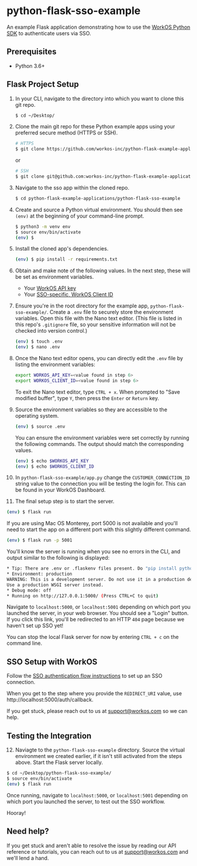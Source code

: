 # python-flask-sso-example
An example Flask application demonstrating how to use the [WorkOS Python SDK](https://github.com/workos-inc/workos-python) to authenticate users via SSO.

## Prerequisites
- Python 3.6+


## Flask Project Setup

1. In your CLI, navigate to the directory into which you want to clone this git repo.
   ```bash
   $ cd ~/Desktop/
   ```

2. Clone the main git repo for these Python example apps using your preferred secure method (HTTPS or SSH).
   ```bash
   # HTTPS
   $ git clone https://github.com/workos-inc/python-flask-example-applications.git
   ```

   or

   ```bash
   # SSH
   $ git clone git@github.com:workos-inc/python-flask-example-applications.git
   ```

3. Navigate to the sso app within the cloned repo.
   ```bash
   $ cd python-flask-example-applications/python-flask-sso-example
   ```

4. Create and source a Python virtual environment. You should then see `(env)` at the beginning of your command-line prompt.
   ```bash
   $ python3 -m venv env
   $ source env/bin/activate
   (env) $
   ```

5. Install the cloned app's dependencies.
   ```bash
   (env) $ pip install -r requirements.txt
   ```

6. Obtain and make note of the following values. In the next step, these will be set as environment variables.
   - Your [WorkOS API key](https://dashboard.workos.com/api-keys)
   - Your [SSO-specific, WorkOS Client ID](https://dashboard.workos.com/configuration)

7. Ensure you're in the root directory for the example app, `python-flask-sso-example/`. Create a `.env` file to securely store the environment variables. Open this file with the Nano text editor. (This file is listed in this repo's `.gitignore` file, so your sensitive information will not be checked into version control.)
   ```bash
   (env) $ touch .env
   (env) $ nano .env
   ```

8. Once the Nano text editor opens, you can directly edit the `.env` file by listing the environment variables:
   ```bash
   export WORKOS_API_KEY=<value found in step 6>
   export WORKOS_CLIENT_ID=<value found in step 6>
   ```

   To exit the Nano text editor, type `CTRL + x`. When prompted to "Save modified buffer", type `Y`, then press the `Enter` or `Return` key.

9. Source the environment variables so they are accessible to the operating system.
   ```bash
   (env) $ source .env
   ```

   You can ensure the environment variables were set correctly by running the following commands. The output should match the corresponding values.
   ```bash
   (env) $ echo $WORKOS_API_KEY
   (env) $ echo $WORKOS_CLIENT_ID
   ```

10. In `python-flask-sso-example/app.py` change the `CUSTOMER_CONNECTION_ID` string value to the connection you will be testing the login for. This can be found in your WorkOS Dashboard.

11. The final setup step is to start the server.
   ```bash
   (env) $ flask run
   ```

   If you are using Mac OS Monterey, port 5000 is not available and you'll need to start the app on a different port with this slightly different command. 
   ```bash
   (env) $ flask run -p 5001
   ```

   You'll know the server is running when you see no errors in the CLI, and output similar to the following is displayed:

   ```bash
   * Tip: There are .env or .flaskenv files present. Do "pip install python-dotenv" to use them.
   * Environment: production
   WARNING: This is a development server. Do not use it in a production deployment.
   Use a production WSGI server instead.
   * Debug mode: off
   * Running on http://127.0.0.1:5000/ (Press CTRL+C to quit)
   ```

   Navigate to `localhost:5000`, or `localhost:5001` depending on which port you launched the server, in your web browser. You should see a "Login" button. If you click this link, you'll be redirected to an HTTP `404` page because we haven't set up SSO yet!

   You can stop the local Flask server for now by entering `CTRL + c` on the command line.


## SSO Setup with WorkOS

Follow the [SSO authentication flow instructions](https://workos.com/docs/sso/guide/introduction) to set up an SSO connection.

When you get to the step where you provide the `REDIRECT_URI` value, use http://localhost:5000/auth/callback.

If you get stuck, please reach out to us at support@workos.com so we can help.

## Testing the Integration

12. Naviagte to the `python-flask-sso-example` directory. Source the virtual environment we created earlier, if it isn't still activated from the steps above. Start the Flask server locally.

   ```bash
   $ cd ~/Desktop/python-flask-sso-example/
   $ source env/bin/activate
   (env) $ flask run
   ```

   Once running, navigate to `localhost:5000`, or `localhost:5001` depending on which port you launched the server, to test out the SSO workflow.

   Hooray!

## Need help?

If you get stuck and aren't able to resolve the issue by reading our API reference or tutorials, you can reach out to us at support@workos.com and we'll lend a hand.
